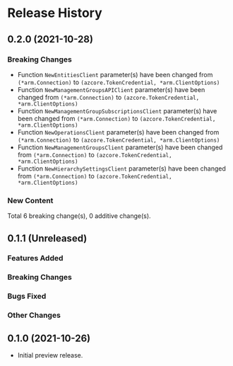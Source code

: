 # Release History

## 0.2.0 (2021-10-28)
### Breaking Changes

- Function `NewEntitiesClient` parameter(s) have been changed from `(*arm.Connection)` to `(azcore.TokenCredential, *arm.ClientOptions)`
- Function `NewManagementGroupsAPIClient` parameter(s) have been changed from `(*arm.Connection)` to `(azcore.TokenCredential, *arm.ClientOptions)`
- Function `NewManagementGroupSubscriptionsClient` parameter(s) have been changed from `(*arm.Connection)` to `(azcore.TokenCredential, *arm.ClientOptions)`
- Function `NewOperationsClient` parameter(s) have been changed from `(*arm.Connection)` to `(azcore.TokenCredential, *arm.ClientOptions)`
- Function `NewManagementGroupsClient` parameter(s) have been changed from `(*arm.Connection)` to `(azcore.TokenCredential, *arm.ClientOptions)`
- Function `NewHierarchySettingsClient` parameter(s) have been changed from `(*arm.Connection)` to `(azcore.TokenCredential, *arm.ClientOptions)`

### New Content


Total 6 breaking change(s), 0 additive change(s).


## 0.1.1 (Unreleased)

### Features Added

### Breaking Changes

### Bugs Fixed

### Other Changes

## 0.1.0 (2021-10-26)

- Initial preview release.
